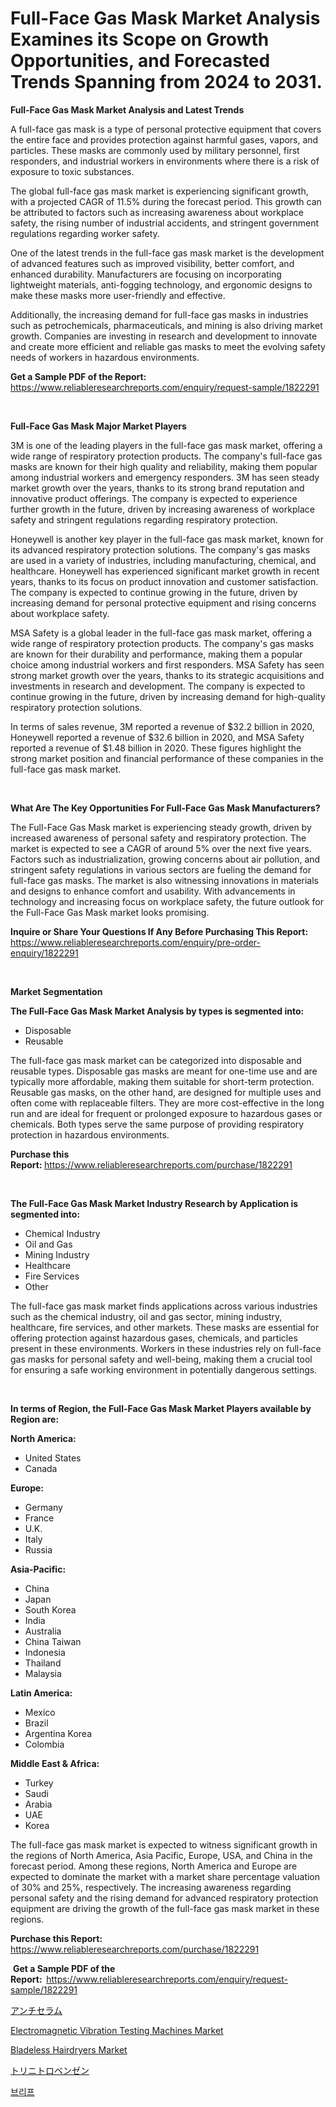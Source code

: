 <p><h1>Full-Face Gas Mask Market Analysis Examines its Scope on Growth Opportunities, and Forecasted Trends Spanning from 2024 to 2031.</h1></p><p><strong>Full-Face Gas Mask Market Analysis and Latest Trends</strong></p>
<p><p>A full-face gas mask is a type of personal protective equipment that covers the entire face and provides protection against harmful gases, vapors, and particles. These masks are commonly used by military personnel, first responders, and industrial workers in environments where there is a risk of exposure to toxic substances.</p><p>The global full-face gas mask market is experiencing significant growth, with a projected CAGR of 11.5% during the forecast period. This growth can be attributed to factors such as increasing awareness about workplace safety, the rising number of industrial accidents, and stringent government regulations regarding worker safety.</p><p>One of the latest trends in the full-face gas mask market is the development of advanced features such as improved visibility, better comfort, and enhanced durability. Manufacturers are focusing on incorporating lightweight materials, anti-fogging technology, and ergonomic designs to make these masks more user-friendly and effective.</p><p>Additionally, the increasing demand for full-face gas masks in industries such as petrochemicals, pharmaceuticals, and mining is also driving market growth. Companies are investing in research and development to innovate and create more efficient and reliable gas masks to meet the evolving safety needs of workers in hazardous environments.</p></p>
<p><strong>Get a Sample PDF of the Report:&nbsp;</strong> <a href="https://www.reliableresearchreports.com/enquiry/request-sample/1822291">https://www.reliableresearchreports.com/enquiry/request-sample/1822291</a></p>
<p>&nbsp;</p>
<p><strong>Full-Face Gas Mask Major Market Players</strong></p>
<p><p>3M is one of the leading players in the full-face gas mask market, offering a wide range of respiratory protection products. The company's full-face gas masks are known for their high quality and reliability, making them popular among industrial workers and emergency responders. 3M has seen steady market growth over the years, thanks to its strong brand reputation and innovative product offerings. The company is expected to experience further growth in the future, driven by increasing awareness of workplace safety and stringent regulations regarding respiratory protection.</p><p>Honeywell is another key player in the full-face gas mask market, known for its advanced respiratory protection solutions. The company's gas masks are used in a variety of industries, including manufacturing, chemical, and healthcare. Honeywell has experienced significant market growth in recent years, thanks to its focus on product innovation and customer satisfaction. The company is expected to continue growing in the future, driven by increasing demand for personal protective equipment and rising concerns about workplace safety.</p><p>MSA Safety is a global leader in the full-face gas mask market, offering a wide range of respiratory protection products. The company's gas masks are known for their durability and performance, making them a popular choice among industrial workers and first responders. MSA Safety has seen strong market growth over the years, thanks to its strategic acquisitions and investments in research and development. The company is expected to continue growing in the future, driven by increasing demand for high-quality respiratory protection solutions.</p><p>In terms of sales revenue, 3M reported a revenue of $32.2 billion in 2020, Honeywell reported a revenue of $32.6 billion in 2020, and MSA Safety reported a revenue of $1.48 billion in 2020. These figures highlight the strong market position and financial performance of these companies in the full-face gas mask market.</p></p>
<p>&nbsp;</p>
<p><strong>What Are The Key Opportunities For Full-Face Gas Mask Manufacturers?</strong></p>
<p><p>The Full-Face Gas Mask market is experiencing steady growth, driven by increased awareness of personal safety and respiratory protection. The market is expected to see a CAGR of around 5% over the next five years. Factors such as industrialization, growing concerns about air pollution, and stringent safety regulations in various sectors are fueling the demand for full-face gas masks. The market is also witnessing innovations in materials and designs to enhance comfort and usability. With advancements in technology and increasing focus on workplace safety, the future outlook for the Full-Face Gas Mask market looks promising.</p></p>
<p><strong>Inquire or Share Your Questions If Any Before Purchasing This Report:</strong> <a href="https://www.reliableresearchreports.com/enquiry/pre-order-enquiry/1822291">https://www.reliableresearchreports.com/enquiry/pre-order-enquiry/1822291</a></p>
<p>&nbsp;</p>
<p><strong>Market Segmentation</strong></p>
<p><strong>The Full-Face Gas Mask Market Analysis by types is segmented into:</strong></p>
<p><ul><li>Disposable</li><li>Reusable</li></ul></p>
<p><p>The full-face gas mask market can be categorized into disposable and reusable types. Disposable gas masks are meant for one-time use and are typically more affordable, making them suitable for short-term protection. Reusable gas masks, on the other hand, are designed for multiple uses and often come with replaceable filters. They are more cost-effective in the long run and are ideal for frequent or prolonged exposure to hazardous gases or chemicals. Both types serve the same purpose of providing respiratory protection in hazardous environments.</p></p>
<p><strong>Purchase this Report:&nbsp;</strong><a href="https://www.reliableresearchreports.com/purchase/1822291">https://www.reliableresearchreports.com/purchase/1822291</a></p>
<p>&nbsp;</p>
<p><strong>The Full-Face Gas Mask Market Industry Research by Application is segmented into:</strong></p>
<p><ul><li>Chemical Industry</li><li>Oil and Gas</li><li>Mining Industry</li><li>Healthcare</li><li>Fire Services</li><li>Other</li></ul></p>
<p><p>The full-face gas mask market finds applications across various industries such as the chemical industry, oil and gas sector, mining industry, healthcare, fire services, and other markets. These masks are essential for offering protection against hazardous gases, chemicals, and particles present in these environments. Workers in these industries rely on full-face gas masks for personal safety and well-being, making them a crucial tool for ensuring a safe working environment in potentially dangerous settings.</p></p>
<p>&nbsp;</p>
<p><strong>In terms of Region, the Full-Face Gas Mask Market Players available by Region are:</strong></p>
<p>
    <p> <strong> North America: </strong>
        <ul>
            <li>United States</li>
            <li>Canada</li>
        </ul>
        </p> 
    <p> <strong> Europe: </strong>
        <ul>
            <li>Germany</li>
            <li>France</li>
            <li>U.K.</li>
            <li>Italy</li>
            <li>Russia</li>
        </ul>
        </p> 
    <p> <strong> Asia-Pacific: </strong>
        <ul>
            <li>China</li>
            <li>Japan</li>
            <li>South Korea</li>
            <li>India</li>
            <li>Australia</li>
            <li>China Taiwan</li>
            <li>Indonesia</li>
            <li>Thailand</li>
            <li>Malaysia</li>
        </ul>
        </p> 
    <p> <strong> Latin America: </strong>
        <ul>
            <li>Mexico</li>
            <li>Brazil</li>
            <li>Argentina Korea</li>
            <li>Colombia</li>
        </ul>
        </p> 
    <p> <strong> Middle East & Africa: </strong>
        <ul>
            <li>Turkey</li>
            <li>Saudi</li>
            <li>Arabia</li>
            <li>UAE</li>
            <li>Korea</li>
        </ul>
    </p>
    </p>
<p><p>The full-face gas mask market is expected to witness significant growth in the regions of North America, Asia Pacific, Europe, USA, and China in the forecast period. Among these regions, North America and Europe are expected to dominate the market with a market share percentage valuation of 30% and 25%, respectively. The increasing awareness regarding personal safety and the rising demand for advanced respiratory protection equipment are driving the growth of the full-face gas mask market in these regions.</p></p>
<p><strong>Purchase this Report: </strong><a href="https://www.reliableresearchreports.com/purchase/1822291">https://www.reliableresearchreports.com/purchase/1822291</a></p>
<p>&nbsp;<strong>Get a Sample PDF of the Report:&nbsp;&nbsp;</strong><a href="https://www.reliableresearchreports.com/enquiry/request-sample/1822291">https://www.reliableresearchreports.com/enquiry/request-sample/1822291</a></p>
<p><strong></strong></p>
<p><p><a href="https://github.com/adcxff01450218/Market-Research-Report-List-1/blob/main/37432687404.md">アンチセラム</a></p><p><a href="https://issuu.com/reportprime-2/docs/electromagnetic-vibration-testing-machines-market-">Electromagnetic Vibration Testing Machines Market</a></p><p><a href="https://github.com/sonuprakash1/Market-Research-Report-List-2/blob/main/bladeless-hairdryers-market.md">Bladeless Hairdryers Market</a></p><p><a href="https://github.com/xnljig2898992/Market-Research-Report-List-1/blob/main/71564877403.md">トリニトロベンゼン</a></p><p><a href="https://github.com/JonHarrtis67676y/Market-Research-Report-List-1/blob/main/37084596354.md">브리프</a></p></p>